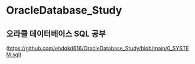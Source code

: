 # OracleDatabase_Study
## 오라클 데이터베이스 SQL 공부

(https://github.com/ehdqkd616/OracleDatabase_Study/blob/main/0_SYSTEM.sql)
